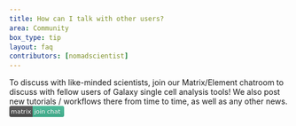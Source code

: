```yaml
---
title: How can I talk with other users?
area: Community
box_type: tip
layout: faq
contributors: [nomadscientist]
---
```


To discuss with like-minded scientists, join our Matrix/Element chatroom to discuss with fellow users of Galaxy single cell analysis tools! We also post new tutorials / workflows there from time to time, as well as any other news.
[![Matrix](topics/single-cell/images/matrix-badge.png)](https://matrix.to/#/#Galaxy-Training-Network_galaxy-single-cell:gitter.im)
